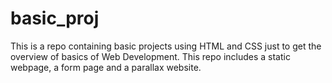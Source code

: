 # basic_proj
This is a repo containing basic projects using HTML and CSS just to get the overview of basics of Web Development. This repo includes a static webpage, a form page and a parallax website.
